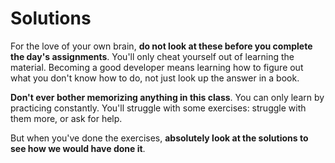 # Solutions

For the love of your own brain, **do not look at these before you
complete the day's assignments**. You'll only cheat yourself out of
learning the material. Becoming a good developer means learning how to
figure out what you don't know how to do, not just look up the answer
in a book.

**Don't ever bother memorizing anything in this class**. You can only
learn by practicing constantly. You'll struggle with some exercises:
struggle with them more, or ask for help.

But when you've done the exercises, **absolutely look at the solutions
to see how we would have done it**.

